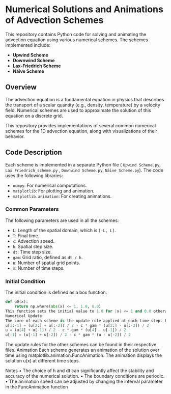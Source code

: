 # Numerical Solutions and Animations of Advection Schemes

This repository contains Python code for solving and animating the advection equation using various numerical schemes. The schemes implemented include:

*   **Upwind Scheme**
*   **Downwind Scheme**
*   **Lax-Friedrich Scheme**
*   **Näive Scheme**

## Overview

The advection equation is a fundamental equation in physics that describes the transport of a scalar quantity (e.g., density, temperature) by a velocity field. Numerical schemes are used to approximate the solution of this equation on a discrete grid.

This repository provides implementations of several common numerical schemes for the 1D advection equation, along with visualizations of their behavior.

## Code Description

Each scheme is implemented in a separate Python file ( `Upwind Scheme.py`, `Lax Friedrich_scheme.py` , `Downwind Scheme.py`, `Näive Scheme.py`). The code uses the following libraries:

*   `numpy`: For numerical computations.
*   `matplotlib`: For plotting and animation.
*   `matplotlib.animation`: For creating animations.

### Common Parameters

The following parameters are used in all the schemes:

*   `L`: Length of the spatial domain, which is `[-L, L]`.
*   `T`: Final time.
*   `c`: Advection speed.
*   `h`: Spatial step size.
*   `dt`: Time step size.
*   `gam`: Grid ratio, defined as `dt / h`.
*   `n`: Number of spatial grid points.
*   `m`: Number of time steps.

### Initial Condition

The initial condition is defined as a box function:

```python
def u0(x):
    return np.where(abs(x) <= 1, 1.0, 0.0)
This function sets the initial value to 1.0 for |x| <= 1 and 0.0 otherwise.
Numerical Update
The core of each scheme is the update rule applied at each time step. For example, the Lax-Friedrichs scheme updates the solution as follows:
u[1:-1] = (u[2:] + u[:-2]) / 2 - c * gam * (u[2:] - u[:-2]) / 2
u = (u[4] + u[-1]) / 2 - c * gam * (u[4] - u[-1]) / 2
u[-1] = (u[-1] + u[-2]) / 2 - c * gam * (u - u[-2]) / 2


```
The update rules for the other schemes can be found in their respective files.
Animation
Each scheme generates an animation of the solution over time using matplotlib.animation.FuncAnimation.  The animation displays the solution u(x) at different time steps.



Notes
•
The choice of h and dt can significantly affect the stability and accuracy of the numerical solution.
•
The boundary conditions are periodic.
•
The animation speed can be adjusted by changing the interval parameter in the FuncAnimation function
